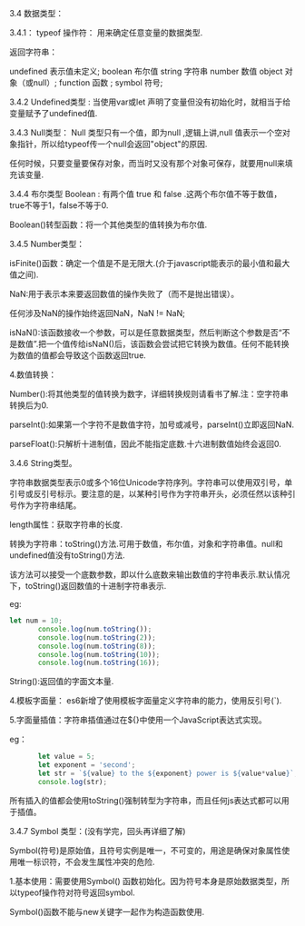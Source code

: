 3.4 数据类型：

  3.4.1： typeof 操作符： 用来确定任意变量的数据类型.

  返回字符串：

  undefined 表示值未定义;  boolean 布尔值   string 字符串  number 数值 object 对象（或null）; function 函数 ;  symbol 符号;

 3.4.2 Undefined类型 :  当使用var或let 声明了变量但没有初始化时，就相当于给变量赋予了undefined值.

  3.4.3 Null类型： Null 类型只有一个值，即为null ,逻辑上讲,null 值表示一个空对象指针，所以给typeof传一个null会返回"object"的原因.

  任何时候，只要变量要保存对象，而当时又没有那个对象可保存，就要用null来填充该变量.

3.4.4 布尔类型 Boolean :  有两个值 true 和 false .这两个布尔值不等于数值，true不等于1，false不等于0.

Boolean()转型函数：将一个其他类型的值转换为布尔值.

3.4.5 Number类型：

 isFinite()函数：确定一个值是不是无限大.(介于javascript能表示的最小值和最大值之间).

NaN:用于表示本来要返回数值的操作失败了（而不是抛出错误）。

任何涉及NaN的操作始终返回NaN，NaN != NaN;

isNaN():该函数接收一个参数，可以是任意数据类型，然后判断这个参数是否“不是数值”.把一个值传给isNaN()后，该函数会尝试把它转换为数值。任何不能转换为数值的值都会导致这个函数返回true.

4.数值转换：

  Number():将其他类型的值转换为数字，详细转换规则请看书了解.注：空字符串转换后为0.

 parseInt():如果第一个字符不是数值字符，加号或减号，parseInt()立即返回NaN.

 parseFloat():只解析十进制值，因此不能指定底数.十六进制数值始终会返回0.

3.4.6 String类型。

 字符串数据类型表示0或多个16位Unicode字符序列。字符串可以使用双引号，单引号或反引号标示。要注意的是，以某种引号作为字符串开头，必须任然以该种引号作为字符串结尾。

length属性：获取字符串的长度.

转换为字符串：toString()方法.可用于数值，布尔值，对象和字符串值。null和undefined值没有toString()方法.

该方法可以接受一个底数参数，即以什么底数来输出数值的字符串表示.默认情况下，toString()返回数值的十进制字符串表示.

eg:

```javascript
let num = 10;
       console.log(num.toString());
       console.log(num.toString(2));
       console.log(num.toString(8));
       console.log(num.toString(10));
       console.log(num.toString(16));
```

String():返回值的字面文本量.

4.模板字面量： es6新增了使用模板字面量定义字符串的能力，使用反引号(`).

5.字面量插值：字符串插值通过在${}中使用一个JavaScript表达式实现。

eg：

```javascript
       let value = 5;
       let exponent = 'second';
       let str = `${value} to the ${exponent} power is ${value*value}`;
       console.log(str);
```

所有插入的值都会使用toString()强制转型为字符串，而且任何js表达式都可以用于插值。

3.4.7 Symbol 类型：(没有学完，回头再详细了解)

Symbol(符号)是原始值，且符号实例是唯一，不可变的，用途是确保对象属性使用唯一标识符，不会发生属性冲突的危险.

1.基本使用：需要使用Symbol() 函数初始化。因为符号本身是原始数据类型，所以typeof操作符对符号返回symbol.

  Symbol()函数不能与new关键字一起作为构造函数使用.